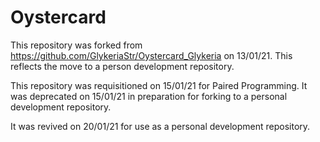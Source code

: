 # Oystercard

This repository was forked from https://github.com/GlykeriaStr/Oystercard_Glykeria on 13/01/21. This reflects the move to a person development repository.

This repository was requisitioned on 15/01/21 for Paired Programming. It was deprecated on 15/01/21 in preparation for forking to a personal development repository.

It was revived on 20/01/21 for use as a personal development repository.
